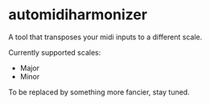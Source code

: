 # automidiharmonizer
A tool that transposes your midi inputs to a different scale.

Currently supported scales:
 - Major
 - Minor

To be replaced by something more fancier, stay tuned.
